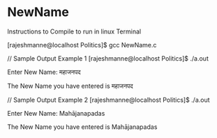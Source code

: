 # NewName

Instructions to Compile to run in linux Terminal

[rajeshmanne@localhost Politics]$ gcc NewName.c

// Sample Output Example 1
[rajeshmanne@localhost Politics]$ ./a.out 

Enter New Name: महाजनपद

The New Name you have entered is महाजनपद

// Sample Output Example 2
[rajeshmanne@localhost Politics]$ ./a.out 

Enter New Name: Mahājanapadas

The New Name you have entered is Mahājanapadas
